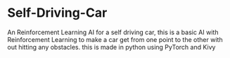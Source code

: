 # Self-Driving-Car
An Reinforcement Learning AI for a self driving car, this is a basic AI with Reinforcement Learning to make a car get from one point to the other with out hitting any obstacles. this is made in python using PyTorch and Kivy

